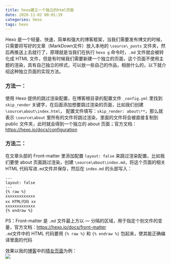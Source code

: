 ```yaml
---
title: hexo建立一个独立的html页面
date: 2020-11-02 00:01:19
categories: hexo
tags: hexo
---
```


Hexo 是一个轻量、快速，简单和强大的博客框架，当我们需要发布博文的时候，只需要将写好的文章（MarkDown文件）放入本地的 `\source\_posts` 文件夹，然后再推送上去就行了，原理就是当我们在执行 `hexo g` 命令时，`.md` 文件就会被转化成 HTML 文件，但是有时候我们需要新建一个独立的页面，这个页面不使用主题的渲染，具有自己独立的样式，可以放一些自己的作品，相册什么的，以下就介绍这种独立页面的实现方法。

### 方法一：

使用 Hexo 提供的跳过渲染配置，在博客根目录的配置文件 `_config.yml` 里找到 `skip_render` 关键字，在后面添加想要跳过渲染的页面，比如我们创建 `\source\about\index.html`， 配置文件填写：`skip_render: about\**`，那么就表示 `\source\about` 里所有的文件将跳过渲染，里面的文件将会被直接复制到 public 文件夹，此时就会得到一个独立的 about 页面；官方文档：https://hexo.io/docs/configuration

### 方法二：
在文章头部的 Front-matter 里添加配置 `layout: false` 来跳过渲染配置，比如我们要使 about 页面跳过渲染，创建 `\source\about\index.md`，将这个页面的相关 HTML 代码写进`.md`文件并保存，然后在 `index.md` 的头部写入：
    
    ---
    layout: false
    ---
    {% raw %}
    xxxxxxxxxxxxx
    xx HTML代码 xx
    xxxxxxxxxxxxx
    {% endraw %}


PS：Front-matter 是 `.md` 文件最上方以 — 分隔的区域，用于指定个别文件的变量，官方文档：https://hexo.io/docs/front-matter  
`.md`文件中的 HTML 代码要用 `{% raw %}` 和 `{% endraw %}` 包起来，使其能正确编译里面的代码

效果以我的[博客](https://www.ranas.cn/)中的[晴女页面](https://www.ranas.cn/qn/)为例：  
![](https://cdn.jsdelivr.net/gh/Nesxc/file@master//20201220201300.png)
